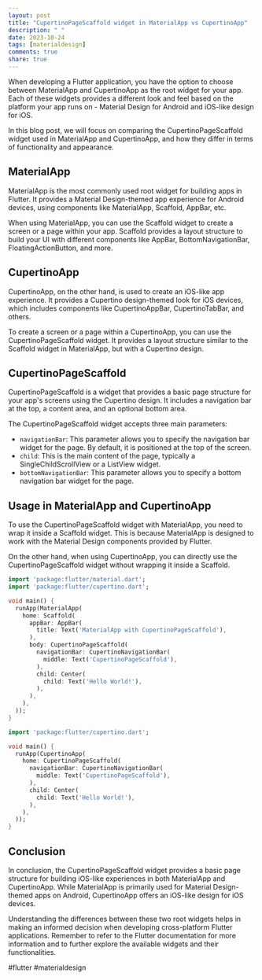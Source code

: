 ```yaml
---
layout: post
title: "CupertinoPageScaffold widget in MaterialApp vs CupertinoApp"
description: " "
date: 2023-10-24
tags: [materialdesign]
comments: true
share: true
---
```


When developing a Flutter application, you have the option to choose between MaterialApp and CupertinoApp as the root widget for your app. Each of these widgets provides a different look and feel based on the platform your app runs on - Material Design for Android and iOS-like design for iOS.

In this blog post, we will focus on comparing the CupertinoPageScaffold widget used in MaterialApp and CupertinoApp, and how they differ in terms of functionality and appearance.

## MaterialApp
MaterialApp is the most commonly used root widget for building apps in Flutter. It provides a Material Design-themed app experience for Android devices, using components like MaterialApp, Scaffold, AppBar, etc.

When using MaterialApp, you can use the Scaffold widget to create a screen or a page within your app. Scaffold provides a layout structure to build your UI with different components like AppBar, BottomNavigationBar, FloatingActionButton, and more.

## CupertinoApp
CupertinoApp, on the other hand, is used to create an iOS-like app experience. It provides a Cupertino design-themed look for iOS devices, which includes components like CupertinoAppBar, CupertinoTabBar, and others.

To create a screen or a page within a CupertinoApp, you can use the CupertinoPageScaffold widget. It provides a layout structure similar to the Scaffold widget in MaterialApp, but with a Cupertino design.

## CupertinoPageScaffold
CupertinoPageScaffold is a widget that provides a basic page structure for your app's screens using the Cupertino design. It includes a navigation bar at the top, a content area, and an optional bottom area.

The CupertinoPageScaffold widget accepts three main parameters:
- `navigationBar`: This parameter allows you to specify the navigation bar widget for the page. By default, it is positioned at the top of the screen.
- `child`: This is the main content of the page, typically a SingleChildScrollView or a ListView widget.
- `bottomNavigationBar`: This parameter allows you to specify a bottom navigation bar widget for the page.

## Usage in MaterialApp and CupertinoApp
To use the CupertinoPageScaffold widget with MaterialApp, you need to wrap it inside a Scaffold widget. This is because MaterialApp is designed to work with the Material Design components provided by Flutter.

On the other hand, when using CupertinoApp, you can directly use the CupertinoPageScaffold widget without wrapping it inside a Scaffold.

```dart
import 'package:flutter/material.dart';
import 'package:flutter/cupertino.dart';

void main() {
  runApp(MaterialApp(
    home: Scaffold(
      appBar: AppBar(
        title: Text('MaterialApp with CupertinoPageScaffold'),
      ),
      body: CupertinoPageScaffold(
        navigationBar: CupertinoNavigationBar(
          middle: Text('CupertinoPageScaffold'),
        ),
        child: Center(
          child: Text('Hello World!'),
        ),
      ),
    ),
  ));
}
```

```dart
import 'package:flutter/cupertino.dart';

void main() {
  runApp(CupertinoApp(
    home: CupertinoPageScaffold(
      navigationBar: CupertinoNavigationBar(
        middle: Text('CupertinoPageScaffold'),
      ),
      child: Center(
        child: Text('Hello World!'),
      ),
    ),
  ));
}
```

## Conclusion
In conclusion, the CupertinoPageScaffold widget provides a basic page structure for building iOS-like experiences in both MaterialApp and CupertinoApp. While MaterialApp is primarily used for Material Design-themed apps on Android, CupertinoApp offers an iOS-like design for iOS devices.

Understanding the differences between these two root widgets helps in making an informed decision when developing cross-platform Flutter applications. Remember to refer to the Flutter documentation for more information and to further explore the available widgets and their functionalities.

#flutter #materialdesign
